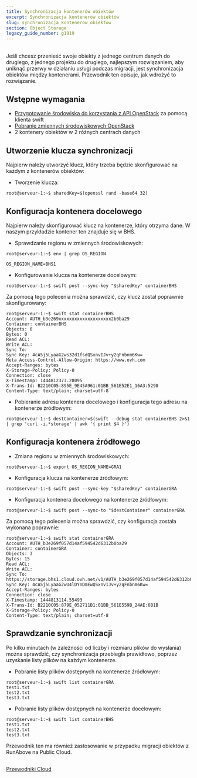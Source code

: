 ```yaml
---
title: Synchronizacja kontenerów obiektów
excerpt: Synchronizacja kontenerów obiektów
slug: synchronizacja_kontenerow_obiektow
section: Object Storage
legacy_guide_number: g1919
---
```



## 
Jeśli chcesz przenieść swoje obiekty z jednego centrum danych do drugiego, z jednego projektu do drugiego, najlepszym rozwiązaniem, aby uniknąć przerwy w działaniu usługi podczas migracji, jest synchronizacja obiektów między kontenerami.
Przewodnik ten opisuje, jak wdrożyć to rozwiązanie.


## Wstępne wymagania

- [Przygotowanie środowiska do korzystania z API OpenStack]({legacy}1851) za pomocą klienta swift
- [Pobranie zmiennych środowiskowych OpenStack]({legacy}1852)
- 2 kontenery obiektów w 2 różnych centrach danych




## Utworzenie klucza synchronizacji
Najpierw należy utworzyć klucz, który trzeba będzie skonfigurować na każdym z kontenerów obiektów:


- Tworzenie klucza:


```
root@serveur-1:~$ sharedKey=$(openssl rand -base64 32)
```





## Konfiguracja kontenera docelowego
Najpierw należy skonfigurować klucz na kontenerze, który otrzyma dane. 
W naszym przykładzie kontener ten znajduje się w BHS.


- Sprawdzanie regionu w zmiennych środowiskowych:


```
root@serveur-1:~$ env | grep OS_REGION

OS_REGION_NAME=BHS1
```


- Konfigurowanie klucza na kontenerze docelowym:


```
root@serveur-1:~$ swift post --sync-key "$sharedKey" containerBHS
```



Za pomocą tego polecenia można sprawdzić, czy klucz został poprawnie skonfigurowany:


```
root@serveur-1:~$ swift stat containerBHS
Account: AUTH_b3e269xxxxxxxxxxxxxxxxxxxx2b0ba29
Container: containerBHS
Objects: 0
Bytes: 0
Read ACL:
Write ACL:
Sync To:
Sync Key: 4cA5j5LyaaG2ws32d1fsdQSxnvIJv+y2qFnbnm6Kw=
Meta Access-Control-Allow-Origin: https://www.ovh.com
Accept-Ranges: bytes
X-Storage-Policy: Policy-0
Connection: close
X-Timestamp: 1444812373.28095
X-Trans-Id: B2210C05:895E_9E45A961:01BB_561E52E1_16A3:5298
Content-Type: text/plain; charset=utf-8
```



- Pobieranie adresu kontenera docelowego i konfiguracja tego adresu na kontenerze źródłowym:


```
root@serveur-1:~$ destContainer=$(swift --debug stat containerBHS 2>&1 | grep 'curl -i.*storage' | awk '{ print $4 }')
```





## Konfiguracja kontenera źródłowego

- Zmiana regionu w zmiennych środowiskowych:


```
root@serveur-1:~$ export OS_REGION_NAME=GRA1
```


- Konfiguracja klucza na kontenerze źródłowym:


```
root@serveur-1:~$ swift post --sync-key "$sharedKey" containerGRA
```


- Konfiguracja kontenera docelowego na kontenerze źródłowym:


```
root@serveur-1:~$ swift post --sync-to "$destContainer" containerGRA
```



Za pomocą tego polecenia można sprawdzić, czy konfiguracja została wykonana poprawnie:


```
root@serveur-1:~$ swift stat containerGRA
Account: AUTH_b3e269f057d14af594542d6312b0ba29
Container: containerGRA
Objects: 3
Bytes: 15
Read ACL:
Write ACL:
Sync To: https://storage.bhs1.cloud.ovh.net/v1/AUTH_b3e269f057d14af594542d6312b0ba29/containerBHS
Sync Key: 4cA5j5LyaaG2wU4lDYnDmEwQSxnvIJv+y2qFnbnm6Kw=
Accept-Ranges: bytes
Connection: close
X-Timestamp: 1444813114.55493
X-Trans-Id: B2210C05:879E_052711B1:01BB_561E559B_24AE:6B1B
X-Storage-Policy: Policy-0
Content-Type: text/plain; charset=utf-8
```




## Sprawdzanie synchronizacji
Po kilku minutach (w zależności od liczby i rozmiaru plików do wysłania) można sprawdzić, czy synchronizacja przebiegła prawidłowo, poprzez uzyskanie listy plików na każdym kontenerze. 


- Pobranie listy plików dostępnych na kontenerze źródłowym:


```
root@serveur-1:~$ swift list containerGRA
test1.txt
test2.txt
test3.txt
```


- Pobranie listy plików dostępnych na kontenerze docelowym:


```
root@serveur-1:~$ swift list containerBHS
test1.txt
test2.txt
test3.txt
```



Przewodnik ten ma również zastosowanie w przypadku migracji obiektów z RunAbove na Public Cloud.


## 
[Przewodniki Cloud]({legacy}1785)

